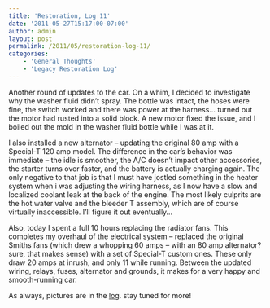 ```yaml
---
title: 'Restoration, Log 11'
date: '2011-05-27T15:17:00-07:00'
author: admin
layout: post
permalink: /2011/05/restoration-log-11/
categories:
    - 'General Thoughts'
    - 'Legacy Restoration Log'
---
```


Another round of updates to the car. On a whim, I decided to investigate why the washer fluid didn’t spray. The bottle was intact, the hoses were fine, the switch worked and there was power at the harness… turned out the motor had rusted into a solid block. A new motor fixed the issue, and I boiled out the mold in the washer fluid bottle while I was at it.

I also installed a new alternator – updating the original 80 amp with a Special-T 120 amp model. The difference in the car’s behavior was immediate – the idle is smoother, the A/C doesn’t impact other accessories, the starter turns over faster, and the battery is actually charging again. The only negative to that job is that I must have jostled something in the heater system when i was adjusting the wiring harness, as I now have a slow and localized coolant leak at the back of the engine. The most likely culprits are the hot water valve and the bleeder T assembly, which are of course virtually inaccessible. I’ll figure it out eventually…

Also, today I spent a full 10 hours replacing the radiator fans. This completes my overhaul of the electrical system – replaced the original Smiths fans (which drew a whopping 60 amps – with an 80 amp alternator? sure, that makes sense) with a set of Special-T custom ones. These only draw 20 amps at inrush, and only 11 while running. Between the updated wiring, relays, fuses, alternator and grounds, it makes for a very happy and smooth-running car.

As always, pictures are in the [log](https://www.orangeoblivion.com/gallery/index.php?/category/repair-log-details-of-repairs-made). stay tuned for more!